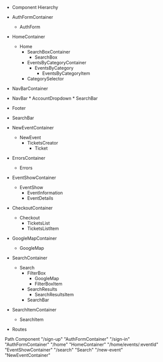 * Component Hierarchy

* AuthFormContainer
  * AuthForm

* HomeContainer
  * Home
    * SearchBoxContainer
      * SearchBox
    * EventsByCategoryContainer
      * EventsByCategory
        *  EventsByCategoryItem
    *  CategorySelector

*  NavBarContainer
  *  NavBar
    *  AccountDropdown
    *  SearchBar

* Footer

* SearchBar

* NewEventContainer
  * NewEvent
      * TicketsCreator
        * Ticket

* ErrorsContainer
  * Errors

* EventShowContainer
  * EventShow
    * EventInformation
    * EventDetails

* CheckoutContainer
  * Checkout
    * TicketsList
    * TicketsListItem

* GoogleMapContainer
  * GoogleMap

* SearchContainer
  * Search
    * FilterBox
      * GoogleMap
      * FilterBoxItem
    * SearchResults
      * SearchResultsItem
    * SearchBar

* SearchItemContainer
  * SearchItem

* Routes

Path	Component
"/sign-up"	"AuthFormContainer"
"/sign-in"	"AuthFormContainer"
"/home"	"HomeContainer"
"/home/events/:eventId"	"EventShowContainer"
"/search"	"Search"
"/new-event"	"NewEventContainer"
